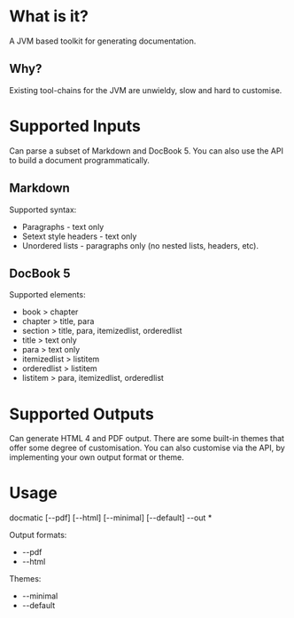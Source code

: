 
What is it?
===========
A JVM based toolkit for generating documentation.

Why?
----
Existing tool-chains for the JVM are unwieldy, slow and hard to customise.

Supported Inputs
================
Can parse a subset of Markdown and DocBook 5. You can also use the API to build a document programmatically.

Markdown
--------
Supported syntax:

* Paragraphs - text only
* Setext style headers - text only
* Unordered lists - paragraphs only (no nested lists, headers, etc).

DocBook 5
---------
Supported elements:

* book > chapter
* chapter > title, para
* section > title, para, itemizedlist, orderedlist
* title > text only
* para > text only
* itemizedlist > listitem
* orderedlist > listitem
* listitem > para, itemizedlist, orderedlist

Supported Outputs
=================
Can generate HTML 4 and PDF output. There are some built-in themes that offer some degree of customisation.
You can also customise via the API, by implementing your own output format or theme.

Usage
=====

docmatic [--pdf] [--html] [--minimal] [--default] --out <output-dir> <input-files>*

Output formats:

* --pdf
* --html

Themes:

* --minimal
* --default
